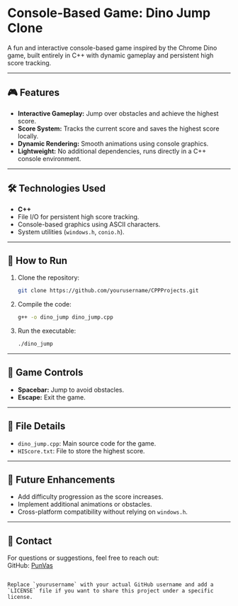 
# Console-Based Game: Dino Jump Clone  

A fun and interactive console-based game inspired by the Chrome Dino game, built entirely in C++ with dynamic gameplay and persistent high score tracking.

---

## 🎮 Features
- **Interactive Gameplay:** Jump over obstacles and achieve the highest score.
- **Score System:** Tracks the current score and saves the highest score locally.
- **Dynamic Rendering:** Smooth animations using console graphics.
- **Lightweight:** No additional dependencies, runs directly in a C++ console environment.

---

## 🛠️ Technologies Used
- **C++**
- File I/O for persistent high score tracking.
- Console-based graphics using ASCII characters.
- System utilities (`windows.h`, `conio.h`).

---

## 🚀 How to Run
1. Clone the repository:
   ```bash
   git clone https://github.com/yourusername/CPPProjects.git
   ```
2. Compile the code:
   ```bash
   g++ -o dino_jump dino_jump.cpp
   ```
3. Run the executable:
   ```bash
   ./dino_jump
   ```

---

## 🎯 Game Controls
- **Spacebar:** Jump to avoid obstacles.
- **Escape:** Exit the game.

---

## 📂 File Details
- `dino_jump.cpp`: Main source code for the game.
- `HIScore.txt`: File to store the highest score.

---

## 📝 Future Enhancements
- Add difficulty progression as the score increases.
- Implement additional animations or obstacles.
- Cross-platform compatibility without relying on `windows.h`.

---

## 📧 Contact
For questions or suggestions, feel free to reach out:  
GitHub: [PunVas](https://github.com/PunVas)
``` 

Replace `yourusername` with your actual GitHub username and add a `LICENSE` file if you want to share this project under a specific license.
